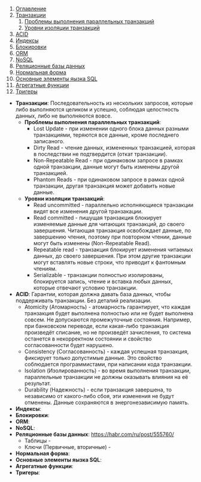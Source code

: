1. [Оглавление](README.md)
1. [Транзакции](#1)
    1. [Проблемы выполнения параллельных транзакций](#7)
    1. [Уровни изоляции транзакций](#3)
1. [ACID](#2)
1. [Индексы](#4)
1. [Блокировки](#5)
1. [ORM](#6)
1. [NoSQL](#8)
1. [Реляционные базы данных](#9)
1. [Нормальная форма](#10)
1. [Основные элементы яызка SQL](#11)
1. [Агрегатные функции](#12)
1. [Тригеры](#13)

* **Транзакции**: <a name="1"></a> Последовательность из нескольких запросов, которые либо выполняются целиком и успешно, соблюдая целостность данных, либо не выполняются вовсе.
    * **Проблемы выполнения параллельных транзакций**: <a name="7"></a>
        * Lost Update - при изменении одного блока данных разными транзакциями, теряются все данные, кроме последнего записаного.
        * Dirty Read - чтение данных, измененных транзакцией, которая в последствии не подтвердится (откат транзакции).
        * Non-Repeatable Read - при одинаковом запросе в рамках одной транзакции, данные могут быть изменены другой транзакцией.
        * Phantom Reads - при одинаковом запросе в рамках одной транзакции, другая транзакция может добавить новые данные.
    * **Уровни изоляции транзакций**: <a name="3"></a>
        * Read uncommitted - параллельно исполняющиеся транзакции видят все изменения другой транзакации. 
        * Read committed - пишущая транзакция блокирует изменяемые данные для читающих транзакций, до своего завершения. Читающая транзакция освобождает данные, по завершению чтения, поэтому при повторном чтении, данные могут быть изменены (Non-Repeatable Read).
        * Repeatable read - транзакция блокирует изменения читаемых данных, до своего завершения. При этом другие транзакции могут вставлять новые строки, что приводит к фантомным чтениям.
        * Serializable - транзакции полностью изолированы, блокируется запись, чтение и вставка любых данных, которые отвечают условию транзакции.
* **ACID**: <a name="2"></a> Гарантии, которая должна давать база данных, чтобы поддерживать транзакции. Без деталий реализации.
    * Atomicity (Атомарность) - атомарность гарантирует, что каждая транзакция будет выполнена полностью или не будет выполнена совсем. Не допускаются промежуточные состояния. Например, при банковском переводе, если какая-либо транзакция произведёт списание, но не произведёт зачисления, то система останется в некорректном состоянии и свойство согласованности будет нарушено.
    * Consistency (Согласованность) - каждая успешная транзакция, фиксирует только допустимые данные. Это свойство соблюдается программистами, при написании кода транзакции. 
    * Isolation (Изолированность) - во время выполнения транзакции, параллельные транзакции не должны оказывать влияния на её результат.
    * Durability (Надежность) - если транзакция завершена, то независимо от какого-либо сбоя, эти изменения не будут отменены. Данные сохраняются в энергонезависимую память.
* **Индексы**: <a name="4"></a>
* **Блокировки**: <a name="5"></a>
* **ORM**: <a name="6"></a>
* **NoSQL**: <a name="8"></a> 
* **Реляционные базы данных**: <a name="9"></a> https://habr.com/ru/post/555760/
    * Таблицы -
    * Ключи (Первичные, вторичные) -
* **Нормальная форма**: <a name="10"></a>
* **Основные элементы яызка SQL**: <a name="11"></a>
* **Агрегатные функции**: <a name="12"></a>
* **Тригеры**: <a name="13"></a>